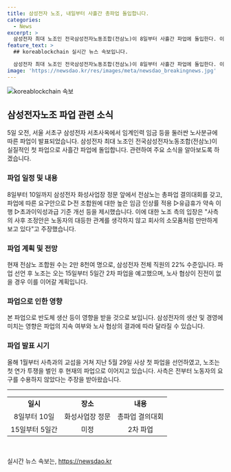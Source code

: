 ```yaml
---
title: 삼성전자 노조, 내일부터 사흘간 총파업 돌입합니다.
categories:
  - News
excerpt: >
  삼성전자 최대 노조인 전국삼성전자노동조합(전삼노)이 8일부터 사흘간 파업에 돌입한다. 이번 파업은 반도체 생산 등에 영향을 미칠 것으로 보이며, 노조는 임금 및 휴가 약속 등을 포함한 다양한 요구안을 내세웠다. 이에 대한 사측과의 교섭은 여전히 진전이 없는 상황이며, 파업 기간 동안 노사 협상이 진전이 없을 경우 15일부터 5일간의 2차 파업이 예정되어 있다. 현재 전삼노 조합원 수는 2만 8천여명으로 삼성전자 전체 직원의 22% 수준이다. 
feature_text: >
  ## koreablockchain 실시간 뉴스 속보입니다.

  삼성전자 최대 노조인 전국삼성전자노동조합(전삼노)이 8일부터 사흘간 파업에 돌입한다. 이번 파업은 반도체 생산 등에 영향을 미칠 것으로 보이며, 노조는 임금 및 휴가 약속 등을 포함한 다양한 요구안을 내세웠다. 이에 대한 사측과의 교섭은 여전히 진전이 없는 상황이며, 파업 기간 동안 노사 협상이 진전이 없을 경우 15일부터 5일간의 2차 파업이 예정되어 있다. 현재 전삼노 조합원 수는 2만 8천여명으로 삼성전자 전체 직원의 22% 수준이다. 
image: 'https://newsdao.kr/res/images/meta/newsdao_breakingnews.jpg'
---
```


<p><img src="https://newsdao.kr/res/images/meta/newsdao_breakingnews.jpg" alt="koreablockchain 속보" /></p>

<h2 data-ke-size="size26">삼성전자노조 파업 관련 소식</h2>

<p data-ke-size="size16">5일 오전, 서울 서초구 삼성전자 서초사옥에서 임계인력 임금 등을 둘러싼 노사분규에 따른 파업이 발표되었습니다. 삼성전자 최대 노조인 전국삼성전자노동조합(전삼노)이 실질적인 첫 파업으로 사흘간 파업에 돌입합니다. 관련하여 주요 소식을 알아보도록 하겠습니다.</p>

<h3 data-ke-size="size24">파업 일정 및 내용</h3>

<p data-ke-size="size16">8일부터 10일까지 삼성전자 화성사업장 정문 앞에서 전삼노는 총파업 결의대회를 갖고, 파업에 따른 요구안으로 ▷전 조합원에 대한 높은 임금 인상률 적용 ▷유급휴가 약속 이행 ▷초과이익성과급 기준 개선 등을 제시했습니다. 이에 대한 노조 측의 입장은 "사측의 사후 조정안은 노동자의 대등한 관계를 생각하지 않고 회사의 소모품처럼 만만하게 보고 있다"고 주장했습니다.</p>

<h3 data-ke-size="size24">파업 계획 및 전망</h3>

<p data-ke-size="size16">현재 전삼노 조합원 수는 2만 8천여 명으로, 삼성전자 전체 직원의 22% 수준입니다. 파업 선언 후 노조는 오는 15일부터 5일간 2차 파업을 예고했으며, 노사 협상이 진전이 없을 경우 이를 이어갈 계획입니다.</p>

<h3 data-ke-size="size24">파업으로 인한 영향</h3>

<p data-ke-size="size16">본 파업으로 반도체 생산 등이 영향을 받을 것으로 보입니다. 삼성전자의 생산 및 경영에 미치는 영향은 파업의 지속 여부와 노사 협상의 결과에 따라 달라질 수 있습니다.</p>

<h3 data-ke-size="size24">파업 발표 시기</h3>

<p data-ke-size="size16">올해 1월부터 사측과의 교섭을 거쳐 지난 5월 29일 사상 첫 파업을 선언하였고, 노조는 첫 연가 투쟁을 벌인 후 현재의 파업으로 이어지고 있습니다. 사측은 전부터 노동자의 요구를 수용하지 않았다는 주장을 받아왔습니다.</p>

<hr>

<table>
  <tr>
    <td style="text-align: center; height: 17px;"><b>일시</b></td>
    <td style="text-align: center; height: 17px;"><b>장소</b></td>
    <td style="text-align: center; height: 17px;"><b>내용</b></td>
  </tr>
  <tr>
    <td style="text-align: center; height: 17px;">8일부터 10일</td>
    <td style="text-align: center; height: 17px;">화성사업장 정문</td>
    <td style="text-align: center; height: 17px;">총파업 결의대회</td>
  </tr>
  <tr>
    <td style="text-align: center; height: 17px;">15일부터 5일간</td>
    <td style="text-align: center; height: 17px;">미정</td>
    <td style="text-align: center; height: 17px;">2차 파업</td>
  </tr>
</table>

<p data-ke-size="size16">&nbsp;</p>
실시간 뉴스 속보는, <a href="https://newsdao.kr" rel="dofollow">https://newsdao.kr</a>


